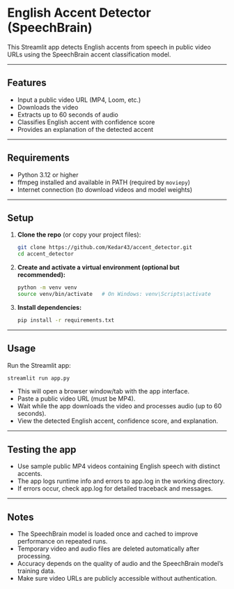 # English Accent Detector (SpeechBrain)

This Streamlit app detects English accents from speech in public video URLs using the SpeechBrain accent classification model.

---

## Features

- Input a public video URL (MP4, Loom, etc.)
- Downloads the video
- Extracts up to 60 seconds of audio
- Classifies English accent with confidence score
- Provides an explanation of the detected accent

---

## Requirements

- Python 3.12 or higher
- ffmpeg installed and available in PATH (required by `moviepy`)
- Internet connection (to download videos and model weights)

---

## Setup

1. **Clone the repo** (or copy your project files):

    ```bash
    git clone https://github.com/Kedar43/accent_detector.git
    cd accent_detector
    ```

2. **Create and activate a virtual environment (optional but recommended):**

    ```bash
    python -m venv venv
    source venv/bin/activate   # On Windows: venv\Scripts\activate
    ```

3. **Install dependencies:**

    ```bash
    pip install -r requirements.txt
    ```

---

## Usage

Run the Streamlit app:

```bash
streamlit run app.py
```

- This will open a browser window/tab with the app interface.
- Paste a public video URL (must be MP4).
- Wait while the app downloads the video and processes audio (up to 60 seconds).
- View the detected English accent, confidence score, and explanation.

---

## Testing the app
- Use sample public MP4 videos containing English speech with distinct accents.
- The app logs runtime info and errors to app.log in the working directory.
- If errors occur, check app.log for detailed traceback and messages.

---

## Notes
- The SpeechBrain model is loaded once and cached to improve performance on repeated runs.
- Temporary video and audio files are deleted automatically after processing.
- Accuracy depends on the quality of audio and the SpeechBrain model’s training data.
- Make sure video URLs are publicly accessible without authentication.